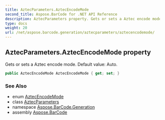 ```yaml
---
title: AztecParameters.AztecEncodeMode
second_title: Aspose.BarCode for .NET API Reference
description: AztecParameters property. Gets or sets a Aztec encode mode. Default value Auto
type: docs
weight: 20
url: /net/aspose.barcode.generation/aztecparameters/aztecencodemode/
---
```

## AztecParameters.AztecEncodeMode property

Gets or sets a Aztec encode mode. Default value: Auto.

```csharp
public AztecEncodeMode AztecEncodeMode { get; set; }
```

### See Also

* enum [AztecEncodeMode](../../aztecencodemode/)
* class [AztecParameters](../)
* namespace [Aspose.BarCode.Generation](../../../aspose.barcode.generation/)
* assembly [Aspose.BarCode](../../../)


